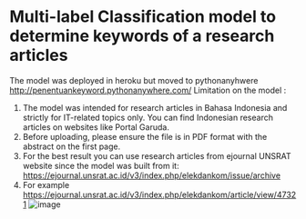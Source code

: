 # Multi-label Classification model to determine keywords of a research articles
The model was deployed in heroku but moved to pythonanyhwere
http://penentuankeyword.pythonanywhere.com/
Limitation on the model :
1. The model was intended for research articles in Bahasa Indonesia and strictly for IT-related topics only. You can find Indonesian research articles on websites like Portal Garuda.
2. Before uploading, please ensure the file is in PDF format with the abstract on the first page.
3. For the best result you can use research articles from ejournal UNSRAT website since the model was built from it: https://ejournal.unsrat.ac.id/v3/index.php/elekdankom/issue/archive
4. For example https://ejournal.unsrat.ac.id/v3/index.php/elekdankom/article/view/47321
![image](https://github.com/MarvelManueke/penentuankeyword/assets/106239825/02a2f81d-acb9-47aa-a5c2-ba2ef171fb52)

